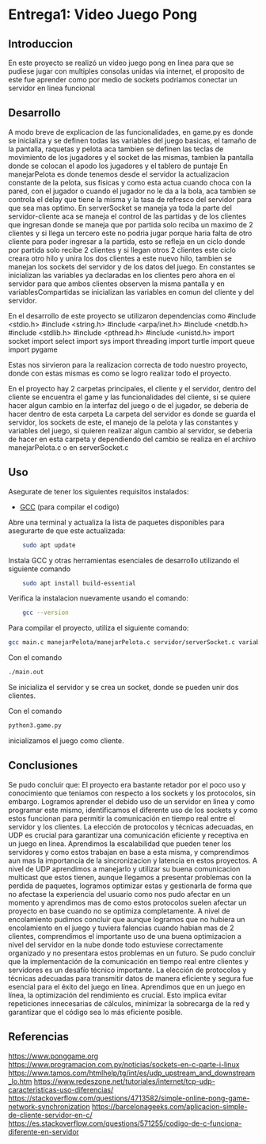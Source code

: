 # Entrega1: Video Juego Pong
## Introduccion
En este proyecto se realizó un video juego pong en linea para que se pudiese jugar con multiples consolas unidas via internet, el proposito
de este fue aprender como por medio de sockets podriamos conectar un servidor en linea funcional
## Desarrollo

A modo breve de explicacion de las funcionalidades, en game.py es donde se inicializa y se definen todas las variables del juego basicas, el tamaño de la pantalla, raquetas y pelota aca tambien se definen las teclas de movimiento de los jugadores y el socket de las mismas, tambien la pantalla donde se colocan el apodo los jugadores y el tablero de puntaje
En manejarPelota es donde tenemos desde el servidor la actualizacion constante de la pelota, sus fisicas y como esta actua cuando choca con la pared, con el jugador o cuando el jugador no le da a la bola, aca tambien se controla el delay que tiene la misma y la tasa de refresco del servidor para que sea mas optimo.
En serverSocket se maneja ya toda la parte del servidor-cliente aca se maneja el control de las partidas y de los clientes que ingresan donde se maneja que por partida solo reciba un maximo de 2 clientes y si llega un tercero este no podria jugar porque haria falta de otro cliente para poder ingresar a la partida, esto se refleja en un ciclo donde por partida solo recibe 2 clientes y si llegan otros 2 clientes este ciclo creara otro hilo y unira los dos clientes a este nuevo hilo, tambien se manejan los sockets del servidor y de los datos del juego.
En constantes se inicializan las variables ya declaradas en los clientes pero ahora en el servidor para que ambos clientes observen la misma pantalla y en variablesCompartidas se inicializan las variables en comun del cliente y del servidor.


En el desarrollo de este proyecto se utilizaron dependencias como 
#include <stdio.h>
#include <string.h>
#include <arpa/inet.h>
#include <netdb.h>
#include <stdlib.h>
#include <pthread.h>
#include <unistd.h>
import socket
import select
import sys
import threading
import turtle
import queue
import pygame

Estas nos sirvieron para la realizacion correcta de todo nuestro proyecto, donde con estas mismas es como se logro realizar todo el proyecto.

En el proyecto hay 2 carpetas principales, el cliente y el servidor, dentro del cliente se encuentra el game y las funcionalidades del cliente, si se quiere hacer algun cambio en la interfaz del juego o de el jugador, se deberia de hacer dentro de esta carpeta
La carpeta del servidor es donde se guarda el servidor, los sockets de este, el manejo de la pelota y las constantes y variables del juego, si quieren realizar algun cambio al servidor, se deberia de hacer en esta carpeta y dependiendo del cambio se realiza en el archivo manejarPelota.c o en serverSocket.c


## Uso
Asegurate de tener los siguientes requisitos instalados:

- [GCC](https://gcc.gnu.org/) (para compilar el codigo)

Abre una terminal y actualiza la lista de paquetes disponibles para asegurarte de que este actualizada:
``` bash 
    sudo apt update
```

Instala GCC y otras herramientas esenciales de desarrollo utilizando el siguiente comando
```bash 
    sudo apt install build-essential
```

Verifica la instalacion nuevamente usando el comando:
```bash
    gcc --version
```

Para compilar el proyecto, utiliza el siguiente comando:

```bash
gcc main.c manejarPelota/manejarPelota.c servidor/serverSocket.c variables/variablesCompartidas.c variables/constantes.c -o main.out
```
Con el comando 
```bash
./main.out
```
Se inicializa el servidor y se crea un socket, donde se pueden unir dos clientes.

Con el comando 
```bash
python3.game.py 
```
 inicializamos el juego como cliente.


## Conclusiones
Se pudo concluir que: El proyecto era bastante retador por el poco uso y conocimiento que teniamos con respecto a los sockets y los protocolos, sin embargo. 
Logramos aprender el debido uso de un servidor en linea y como programar este mismo, identificamos el diferente uso de los sockets y como estos funcionan para permitir la comunicación en tiempo real entre el servidor y los clientes. 
La elección de protocolos y técnicas adecuadas, en UDP es crucial para garantizar una comunicación eficiente y receptiva en un juego en línea.
Aprendimos la escalabilidad que pueden tener los servidores y como estos trabajan en base a esta misma, y comprendimos aun mas la importancia de la
sincronizacion y latencia en estos proyectos.
A nivel de UDP aprendimos a manejarlo y utilizar su buena comunicacion multicast que estos tienen, aunque llegamos a presentar problemas con la perdida de paquetes, logramos optimizar estas y gestionarla de forma que no afectase la experiencia del usuario como nos pudo afectar en un momento y aprendimos mas de como estos protocolos suelen afectar un proyecto en base cuando no se optimiza completamente.
A nivel de encolamiento pudimos concluir que aunque logramos que no hubiera un encolamiento en el juego y tuviera falencias cuando habian mas de 2 clientes, comprendimos el importante uso de una buena optimizacion a nivel del servidor en la nube donde todo estuviese correctamente organizado y no presentara estos problemas en un futuro.
Se pudo concluir que la implementación de la comunicación en tiempo real entre clientes y servidores es un desafío técnico importante. La elección de protocolos y técnicas adecuadas para transmitir datos de manera eficiente y segura fue esencial para el éxito del juego en línea.
 Aprendimos que en un juego en línea, la optimización del rendimiento es crucial. Esto implica evitar repeticiones innecesarias de cálculos, minimizar la sobrecarga de la red y garantizar que el código sea lo más eficiente posible.

## Referencias 
https://www.ponggame.org
https://www.programacion.com.py/noticias/sockets-en-c-parte-i-linux
https://www.tamos.com/htmlhelp/tg/int/es/udp_upstream_and_downstream_lo.htm
https://www.redeszone.net/tutoriales/internet/tcp-udp-caracteristicas-uso-diferencias/
https://stackoverflow.com/questions/4713582/simple-online-pong-game-network-synchronization
https://barcelonageeks.com/aplicacion-simple-de-cliente-servidor-en-c/
https://es.stackoverflow.com/questions/571255/codigo-de-c-funciona-diferente-en-servidor
